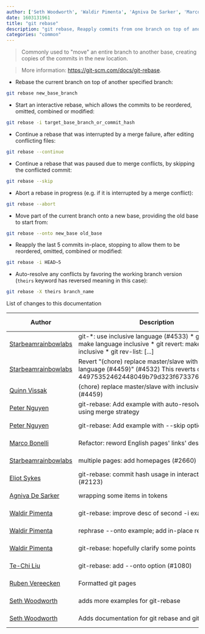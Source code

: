 ```yaml
---
author: ['Seth Woodworth', 'Waldir Pimenta', 'Agniva De Sarker', 'Marco Bonelli', 'Eliot Sykes', 'Starbeamrainbowlabs', 'Te-Chi Liu', 'Peter Nguyen', 'Quinn Vissak', 'Ruben Vereecken']
date: 1603131961
title: "git rebase"
description: "git rebase, Reapply commits from one branch on top of another branch."
categories: "common"
---
```

> Commonly used to "move" an entire branch to another base, creating copies of the commits in the new location.

> More information: <https://git-scm.com/docs/git-rebase>.

- Rebase the current branch on top of another specified branch:

```bash
git rebase new_base_branch
```

- Start an interactive rebase, which allows the commits to be reordered, omitted, combined or modified:

```bash
git rebase -i target_base_branch_or_commit_hash
```

- Continue a rebase that was interrupted by a merge failure, after editing conflicting files:

```bash
git rebase --continue
```

- Continue a rebase that was paused due to merge conflicts, by skipping the conflicted commit:

```bash
git rebase --skip
```

- Abort a rebase in progress (e.g. if it is interrupted by a merge conflict):

```bash
git rebase --abort
```

- Move part of the current branch onto a new base, providing the old base to start from:

```bash
git rebase --onto new_base old_base
```

- Reapply the last 5 commits in-place, stopping to allow them to be reordered, omitted, combined or modified:

```bash
git rebase -i HEAD~5
```

- Auto-resolve any conflicts by favoring the working branch version (`theirs` keyword has reversed meaning in this case):

```bash
git rebase -X theirs branch_name
```
List of changes to this documentation


Author | Description | ISO 8601 Date | GitHub link
------|-----|-----|-----
[Starbeamrainbowlabs](mailto:sbrl@starbeamrainbowlabs.com) | git-*: use inclusive language (#4533) * git subtree: make language inclusive * git revert: make language inclusive * git rev-list: [...] | 2020-10-19T20:26:01 | [948bcac65d48](https://github.com/tldr-pages/tldr/commit/948bcac65d48179728f823176fb4f4f7d58c201d)
[Starbeamrainbowlabs](mailto:sbrl@starbeamrainbowlabs.com) | Revert "(chore) replace master/slave with inclusive language (#4459)" (#4532) This reverts commit 44975352462448049b79d323f67337620a4a1740. | 2020-10-06T18:48:57 | [be3998d964be](https://github.com/tldr-pages/tldr/commit/be3998d964be9b7de60ed7b80f6c89264948f710)
[Quinn Vissak](mailto:qvissak@yahoo.com) | (chore) replace master/slave with inclusive language (#4459) | 2020-10-06T16:24:10 | [449753524624](https://github.com/tldr-pages/tldr/commit/44975352462448049b79d323f67337620a4a1740)
[Peter Nguyen](mailto:peter@mictis.com) | git-rebase: Add example with auto-resolve conflicts using merge strategy | 2019-08-12T15:25:16 | [fb01d2daf628](https://github.com/tldr-pages/tldr/commit/fb01d2daf628b07c936b457f7815a775e87e8009)
[Peter Nguyen](mailto:peter@mictis.com) | git-rebase: Add example with --skip option | 2019-08-12T15:25:16 | [df4bae9a5290](https://github.com/tldr-pages/tldr/commit/df4bae9a5290a63aa5ee044a6f5067ce6c7fd7cd)
[Marco Bonelli](mailto:marco@mebeim.net) | Refactor: reword English pages' links' descriptions. | 2019-06-03T14:19:41 | [66abb98ce935](https://github.com/tldr-pages/tldr/commit/66abb98ce935c0f4516bf30c4d6da72180d5a3ab)
[Starbeamrainbowlabs](mailto:sbrl@starbeamrainbowlabs.com) | multiple pages: add homepages (#2660) | 2019-01-30T12:19:23 | [a19866e88add](https://github.com/tldr-pages/tldr/commit/a19866e88addb239484637579b17e7c6ea9b53aa)
[Eliot Sykes](mailto:eliotsykes@gmail.com) | git-rebase: commit hash usage in interactive mode (#2123) | 2018-05-23T23:34:13 | [7acb97fd3c8d](https://github.com/tldr-pages/tldr/commit/7acb97fd3c8db37188b14f0d58a03574949be1ac)
[Agniva De Sarker](mailto:agnivade@yahoo.co.in) | wrapping some items in tokens | 2017-04-26T14:06:01 | [331c97b2093b](https://github.com/tldr-pages/tldr/commit/331c97b2093b089a1c2a497dd5959787842e1948)
[Waldir Pimenta](mailto:waldyrious@gmail.com) | git-rebase: improve desc of second -i example | 2017-04-26T14:06:01 | [4da1c1c3df77](https://github.com/tldr-pages/tldr/commit/4da1c1c3df7719c2ea7454ff388b9e3a36fb3143)
[Waldir Pimenta](mailto:waldyrious@gmail.com) | rephrase --onto example; add in-place rebase | 2017-04-26T14:06:01 | [e8dd7e0b5795](https://github.com/tldr-pages/tldr/commit/e8dd7e0b579542ac294229e61f1780a8aa375343)
[Waldir Pimenta](mailto:waldyrious@gmail.com) | git-rebase: hopefully clarify some points | 2017-04-26T14:06:01 | [8f18647c82bd](https://github.com/tldr-pages/tldr/commit/8f18647c82bd79ac8c6c7d967c1a1bc321b1c88a)
[Te-Chi Liu](mailto:liuderchi@gmail.com) | git-rebase: add --onto option (#1080) | 2016-09-21T08:58:28 | [a6efcb6ba846](https://github.com/tldr-pages/tldr/commit/a6efcb6ba846931bcd96a3bec2a3ff193dfd0590)
[Ruben Vereecken](mailto:rubenvereecken@gmail.com) | Formatted git pages | 2016-01-21T13:08:45 | [d72dea793175](https://github.com/tldr-pages/tldr/commit/d72dea793175ac3b51c4e5c482403fddf8011737)
[Seth Woodworth](mailto:seth.ww@thelevelup.com) | adds more examples for git-rebase | 2015-12-30T19:56:49 | [9c70b752201c](https://github.com/tldr-pages/tldr/commit/9c70b752201cee2fcd1cee5dee0443567b987b4e)
[Seth Woodworth](mailto:seth.ww@thelevelup.com) | Adds documentation for git rebase and git fetch | 2015-12-30T19:54:58 | [1fa146ee3051](https://github.com/tldr-pages/tldr/commit/1fa146ee3051cc2dd2418a78e80bd8d2b8201baf)

